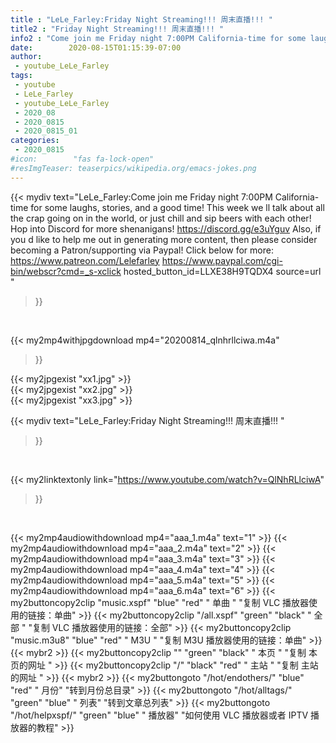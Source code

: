 ```yaml
---
title : "LeLe_Farley:Friday Night Streaming!!! 周末直播!!! "
title2 : "Friday Night Streaming!!! 周末直播!!! "
info2 : "Come join me Friday night 7:00PM California-time for some laughs, stories, and a good time! This week we ll talk about all the crap going on in the world, or just chill and sip beers with each other!   Hop into Discord for more shenanigans!  https://discord.gg/e3uYguv  Also, if you d like to help me out in generating more content, then please consider becoming a Patron/supporting via Paypal! Click below for more: https://www.patreon.com/Lelefarley  https://www.paypal.com/cgi-bin/webscr?cmd=_s-xclick hosted_button_id=LLXE38H9TQDX4 source=url "
date:        2020-08-15T01:15:39-07:00
author:
 - youtube_LeLe_Farley
tags:
 - youtube
 - LeLe_Farley
 - youtube_LeLe_Farley
 - 2020_08
 - 2020_0815
 - 2020_0815_01
categories:
 - 2020_0815
#icon:        "fas fa-lock-open"
#resImgTeaser: teaserpics/wikipedia.org/emacs-jokes.png
---
```


{{< mydiv text="LeLe_Farley:Come join me Friday night 7:00PM California-time for some laughs, stories, and a good time! This week we ll talk about all the crap going on in the world, or just chill and sip beers with each other!   Hop into Discord for more shenanigans!  https://discord.gg/e3uYguv  Also, if you d like to help me out in generating more content, then please consider becoming a Patron/supporting via Paypal! Click below for more: https://www.patreon.com/Lelefarley  https://www.paypal.com/cgi-bin/webscr?cmd=_s-xclick hosted_button_id=LLXE38H9TQDX4 source=url "
>}}
<br>


{{< my2mp4withjpgdownload mp4="20200814_qlnhrllciwa.m4a"
>}}

{{< my2jpgexist "xx1.jpg" >}}<br>
{{< my2jpgexist "xx2.jpg" >}}<br>
{{< my2jpgexist "xx3.jpg" >}}<br>



{{< mydiv text="LeLe_Farley:Friday Night Streaming!!! 周末直播!!! "
>}}
<br>

{{< my2linktextonly link="https://www.youtube.com/watch?v=QlNhRLlciwA"
>}}


<br>

{{< my2mp4audiowithdownload mp4="aaa_1.m4a"    text="1" >}}
{{< my2mp4audiowithdownload mp4="aaa_2.m4a"    text="2" >}}
{{< my2mp4audiowithdownload mp4="aaa_3.m4a"    text="3" >}}
{{< my2mp4audiowithdownload mp4="aaa_4.m4a"    text="4" >}}
{{< my2mp4audiowithdownload mp4="aaa_5.m4a"    text="5" >}}
{{< my2mp4audiowithdownload mp4="aaa_6.m4a"    text="6" >}}
{{< my2buttoncopy2clip "music.xspf"        "blue"   "red"    " 单曲 "  "复制 VLC 播放器使用的链接：单曲" >}} {{< my2buttoncopy2clip "/all.xspf"         "green"  "black"  " 全部 "  "复制 VLC 播放器使用的链接：全部" >}} {{< my2buttoncopy2clip "music.m3u8"        "blue"   "red"    " M3U  "    "复制 M3U 播放器使用的链接：单曲" >}} {{< mybr2 >}} {{< my2buttoncopy2clip ""                  "green"  "black"  " 本页 "    "复制 本页的网址 " >}} {{< my2buttoncopy2clip "/"                 "black"  "red"    " 主站 "    "复制 主站的网址 " >}} {{< mybr2 >}} {{< my2buttongoto      "/hot/endothers/"   "blue"   "red"    " 月份"   "转到月份总目录" >}} {{< my2buttongoto      "/hot/alltags/"     "green"  "blue"   " 列表"   "转到文章总列表" >}} {{< my2buttongoto      "/hot/helpxspf/"    "green"  "blue"   " 播放器" "如何使用 VLC 播放器或者 IPTV 播放器的教程" >}} 

